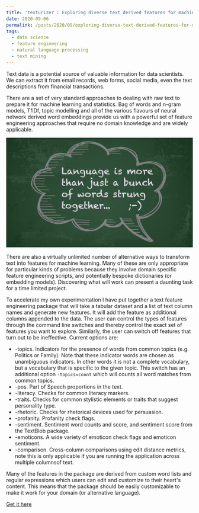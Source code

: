 ```yaml
---
title: 'texturizer : Exploring diverse text derived features for machine learning'
date: 2020-09-06
permalink: /posts/2020/09/exploring-diverse-text-derived-features-for-machine-learning/
tags:
  - data science
  - feature engineering
  - natural language processing
  - text mining
---
```


Text data is a potential source of valuable information for data scientists. We can extract it
from email records, web forms, social media, even the text descriptions from financial transactions.

There are a set of very standard approaches to dealing with raw text to prepare it for machine
learning and statistics. Bag of words and n-gram models, TfiDf, topic modelling and all of the
various flavours of neural network derived word embeddings provide us with a powerful set of 
feature engineering approaches that require no domain knowledge and are widely applicable.
 
![Texturizer : Text features for Machine Learning](/images/texturizer/Texturizer_image.png)

There are also a virtually unlimited number of alternative ways to transform text into features for 
machine learning. Many of these are only appropriate for particular kinds of problems because 
they involve domain specific feature engineering scripts, and potentially bespoke 
dictionaries (or embedding models). Discovering what will work can present a daunting 
task for a time limited project.

To accelerate my own experimentation I have put together a text feature engineering package 
that will take a tabular dataset and a list of text column names and generate new features. 
It will add the feature as additional columns appended to the data.
The user can control the types of features through the command line switches and thereby
control the exact set of features you want to explore. Similarly, the user can switch off features
that turn out to be ineffective. Current options are:

* -topics. Indicators for the presence of words from common topics (e.g. Politics or Family). Note that these indicator words are chosen as unambiguous indicators. In other words it is not a complete vocabulary, but a vocabulary that is specific to the given topic. This switch has an additional option ```-topics=count``` which will counts all word matches from common topics.
* -pos. Part of Speech proportions in the text.
* -literacy. Checks for common literacy markers.
* -traits. Checks for common stylistic elements or traits that suggest personality type.
* -rhetoric. Checks for rhetorical devices used for persuasion.
* -profanity. Profanity check flags.
* -sentiment. Sentiment word counts and score, and sentiment score from the TextBlob package.
* -emoticons. A wide variety of emoticon check flags and emoticon sentiment.
* -comparison. Cross-column comparisons using edit distance metrics, note this is only applicable if you are running the application across multiple columnsof text.


Many of the features in the package are derived from custom word lists and regular expressions
which users can edit and customize to their heart's content. This means that the package should be
easily customizable to make it work for your domain (or alternative language).  
  
[Get it here](https://github.com/john-hawkins/texturizer)

